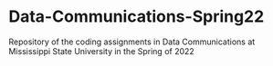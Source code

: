 # Data-Communications-Spring22
Repository of the coding assignments in Data Communications at Mississippi State University in the Spring of 2022
